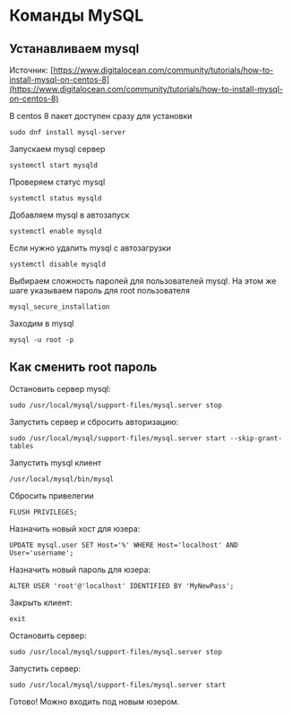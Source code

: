 # Команды MySQL

## Устанавливаем mysql

Источник:
[https://www.digitalocean.com/community/tutorials/how-to-install-mysql-on-centos-8](https://www.digitalocean.com/community/tutorials/how-to-install-mysql-on-centos-8)

В centos 8 пакет доступен сразу для установки
```
sudo dnf install mysql-server
```

Запускаем mysql сервер
```
systemctl start mysqld
```

Проверяем статус mysql
```
systemctl status mysqld
```

Добавляем mysql в автозапуск
```
systemctl enable mysqld
```

Если нужно удалить mysql с автозагрузки
```
systemctl disable mysqld
```

Выбираем сложность паролей для пользователей mysql. На этом же шаге указываем пароль для root пользователя
```
mysql_secure_installation
```

Заходим в mysql
```
mysql -u root -p
```
## Как сменить root пароль

Остановить сервер mysql:
```
sudo /usr/local/mysql/support-files/mysql.server stop
```

Запустить сервер и сбросить авторизацию:
```
sudo /usr/local/mysql/support-files/mysql.server start --skip-grant-tables
```

Запустить mysql клиент
```
/usr/local/mysql/bin/mysql
```

Сбросить привелегии
```
FLUSH PRIVILEGES;
```

Назначить новый хост для юзера:
```
UPDATE mysql.user SET Host='%' WHERE Host='localhost' AND User='username';
```

Назначить новый пароль для юзера:
```
ALTER USER 'root'@'localhost' IDENTIFIED BY 'MyNewPass';
```

Закрыть клиент:
```
exit
```

Остановить сервер:
```
sudo /usr/local/mysql/support-files/mysql.server stop
```

Запустить сервер:
```
sudo /usr/local/mysql/support-files/mysql.server start
```

Готово! Можно входить под новым юзером.












